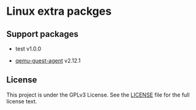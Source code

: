 Linux extra packges
===================

## Support packages

* test v1.0.0

* [qemu-guest-agent](https://wiki.qemu.org/Features/GuestAgent) v2.12.1

## License

This project is under the GPLv3 License. See the [LICENSE](LICENSE) file for the full license text.
